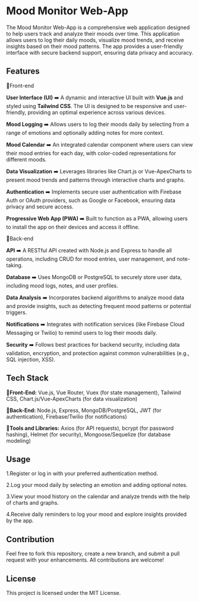 
# Mood Monitor Web-App

The Mood Monitor Web-App is a comprehensive web application designed to help users track and analyze their moods over time. This application allows users to log their daily moods, visualize mood trends, and receive insights based on their mood patterns. The app provides a user-friendly interface with secure backend support, ensuring data privacy and accuracy.



## Features

🔴Front-end

**User Interface (UI)** ➡️ A dynamic and interactive UI built with **Vue.js** and styled 
using **Tailwind CSS**. The UI is designed to be responsive and user-friendly, providing an optimal experience across various devices.

**Mood Logging** ➡️ Allows users to log their moods daily by selecting from a range of emotions and optionally adding notes for more context.

**Mood Calendar** ➡️ An integrated calendar component where users can view their mood entries for each day, with color-coded representations for different moods.

**Data Visualization** ➡️ Leverages libraries like Chart.js or Vue-ApexCharts to present mood trends and patterns through interactive charts and graphs.

**Authentication** ➡️ Implements secure user authentication with Firebase Auth or OAuth providers, such as Google or Facebook, ensuring data privacy and secure access.

**Progressive Web App (PWA)** ➡️ Built to function as a PWA, allowing users to install the app on their devices and access it offline.

🔴Back-end

**API** ➡️ A RESTful API created with Node.js and Express to handle all operations, including CRUD for mood entries, user management, and note-taking.

**Database** ➡️ Uses MongoDB or PostgreSQL to securely store user data, including mood logs, notes, and user profiles.

**Data Analysis** ➡️ Incorporates backend algorithms to analyze mood data and provide insights, such as detecting frequent mood patterns or potential triggers.

**Notifications** ➡️ Integrates with notification services (like Firebase Cloud Messaging or Twilio) to remind users to log their moods daily.

**Security** ➡️ Follows best practices for backend security, including data validation, encryption, and protection against common vulnerabilities (e.g., SQL injection, XSS).



## Tech Stack

🔴**Front-End:** Vue.js, Vue Router, Vuex (for state management), Tailwind CSS, Chart.js/Vue-ApexCharts (for data visualization)

🔴**Back-End:** Node.js, Express, MongoDB/PostgreSQL, JWT (for authentication), Firebase/Twilio (for notifications)

🔴**Tools and Libraries:** Axios (for API requests), bcrypt (for password hashing), Helmet (for security), Mongoose/Sequelize (for database modeling)
## Usage

1.Register or log in with your preferred authentication method.

2.Log your mood daily by selecting an emotion and adding optional notes.

3.View your mood history on the calendar and analyze trends with the help of charts and graphs.

4.Receive daily reminders to log your mood and explore insights provided by the app.

## Contribution

Feel free to fork this repository, create a new branch, and submit a pull request with your enhancements. All contributions are welcome!

## License

This project is licensed under the MIT License.

